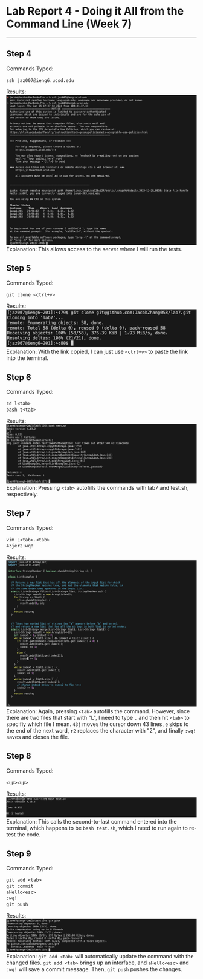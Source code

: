 
# Lab Report 4 - Doing it All from the Command Line (Week 7)
***

## Step 4

Commands Typed:
```
ssh jaz007@ieng6.ucsd.edu
```
Results:
![Image](lab-report-4b.png)
Explanation:
This allows access to the server where I will run the tests.

## Step 5

Commands Typed:
```
git clone <ctrl+v>
```
Results:
![Image](lab-report-4a.png)
Explanation:
With the link copied, I can just use ``<ctrl+v>`` to paste the link into the terminal.

## Step 6

Commands Typed:
```
cd l<tab>
bash t<tab>
```
Results:
![Image](lab-report-4c.png)
Explanation:
Pressing ``<tab>`` autofills the commands with lab7 and test.sh, respectively.

## Step 7

Commands Typed:
```
vim L<tab>.<tab>
43jer2:wq!
```
Results:
![Image](lab-report-4d.png)
Explanation:
Again, pressing ``<tab>`` autofills the command. However, since there are two files that start with "L", I need to type ``.`` and then hit ``<tab>`` to specifiy which file I mean.
``43j`` moves the cursor down 43 lines, ``e`` skips to the end of the next word, ``r2`` replaces the character with "2", and finally ``:wq!`` saves and closes the file.

## Step 8

Commands Typed:
```
<up><up>
```
Results:
![Image](lab-report-4e.png)
Explanation:
This calls the second-to-last command entered into the terminal, which happens to be ``bash test.sh``, which I need to run again to re-test the code.

## Step 9

Commands Typed:
```
git add <tab>
git commit
aHello<esc>
:wq!
git push
```
Results:
![Image](lab-report-4f.png)
Explanation:
``git add <tab>`` will automatically update the command with the changed files. ``git add <tab>`` brings up an interface, and ``aHello<esc>`` and ``:wq!`` will save a commit message. Then, ``git push`` pushes the changes.

